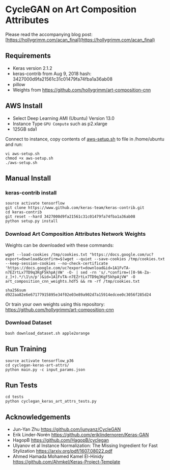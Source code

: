 # CycleGAN on Art Composition Attributes

Please read the accompanying blog post: [https://hollygrimm.com/acan_final](https://hollygrimm.com/acan_final)

## Requirements
* Keras version 2.1.2
* keras-contrib from Aug 9, 2018 hash: 3427000d9fa21561c31c01479fa74fba1a36ab08
* pillow
* Weights from https://github.com/hollygrimm/art-composition-cnn

## AWS Install
* Select Deep Learning AMI (Ubuntu) Version 13.0
* Instance Type `GPU Compute` such as p2.xlarge
* 125GB sda1

Connect to instance, copy contents of [aws-setup.sh](aws-setup.sh) to file in /home/ubuntu and run:
```
vi aws-setup.sh
chmod +x aws-setup.sh
./aws-setup.sh
```

## Manual Install
### keras-contrib install
```
source activate tensorflow
git clone https://www.github.com/keras-team/keras-contrib.git
cd keras-contrib
git reset --hard 3427000d9fa21561c31c01479fa74fba1a36ab08
python setup.py install
```

### Download Art Composition Attributes Network Weights
Weights can be downloaded with these commands:
```
wget --load-cookies /tmp/cookies.txt "https://docs.google.com/uc?export=download&confirm=$(wget --quiet --save-cookies /tmp/cookies.txt --keep-session-cookies --no-check-certificate 'https://docs.google.com/uc?export=download&id=1A1FvTA-n7EZrtLx7TD9q3KgF5khpAjVW' -O- | sed -rn 's/.*confirm=([0-9A-Za-z_]+).*/\1\n/p')&id=1A1FvTA-n7EZrtLx7TD9q3KgF5khpAjVW" -O art_composition_cnn_weights.hdf5 && rm -rf /tmp/cookies.txt

sha256sum d922aa82e6e67177915895e34f02e03e89a902d7a15914edcee0c3056f285d24
```

Or train your own weights using this repository: https://github.com/hollygrimm/art-composition-cnn

### Download Dataset
```
bash download_dataset.sh apple2orange
```

## Run Training
```
source activate tensorflow_p36
cd cyclegan-keras-art-attrs/
python main.py -c input_params.json
```

## Run Tests
```
cd tests
python cyclegan_keras_art_attrs_tests.py
```


## Acknowledgements

* Jun-Yan Zhu https://github.com/junyanz/CycleGAN
* Erik Linder-Norén https://github.com/eriklindernoren/Keras-GAN
* HagopB https://github.com/HagopB/cyclegan
* Ulyanov et al Instance Normalization: The Missing Ingredient for Fast Stylization https://arxiv.org/pdf/1607.08022.pdf
* Ahmed Hamada Mohamed Kamel El-Hinidy https://github.com/Ahmkel/Keras-Project-Template



